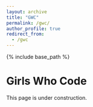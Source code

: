 ```yaml
---
layout: archive
title: "GWC"
permalink: /gwc/
author_profile: true
redirect_from:
  - /gwc
---
```


{% include base_path %}

Girls Who Code
======
This page is under construction.
